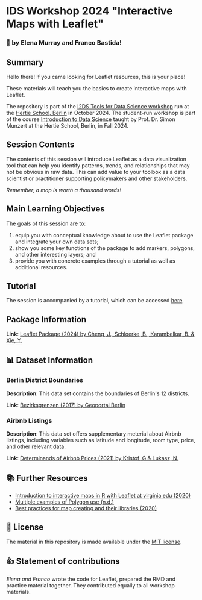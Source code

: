# IDS Workshop 2024 "Interactive Maps with Leaflet"
### 👋 by Elena Murray and Franco Bastida!


## Summary

Hello there! If you came looking for Leaflet resources, this is your place! 

These materials will teach you the basics to create interactive maps with Leaflet.

The repository is part of the [I2DS Tools for Data Science workshop](https://github.com/intro-to-data-science-24-workshop) run at the [Hertie School, Berlin](https://www.hertie-school.org/en/) in October 2024. The student-run workshop is part of the course [Introduction to Data Science](https://github.com/intro-to-data-science-24) taught by Prof. Dr. Simon Munzert at the Hertie School, Berlin, in Fall 2024.

## Session Contents

The contents of this session will introduce Leaflet as a data visualization tool that can help you identify patterns, trends, and relationships that may not be obvious in raw data. This can add value to your toolbox as a data scientist or practitioner supporting policymakers and other stakeholders. 

*Remember, a map is worth a thousand words!*


## Main Learning Objectives

The goals of this session are to:
1. equip you with conceptual knowledge about to use the Leaflet package and integrate your own data sets;
2. show you some key functions of the package to add markers, polygons, and other interesting layers; and
3. provide you with concrete examples through a tutorial as well as additional resources. 


## Tutorial

The session is accompanied by a tutorial, which can be accessed [here](x).

## Package Information

**Link**: [Leaflet Package (2024) by Cheng, J., Schloerke, B., Karambelkar, B. & Xie, Y.](https://github.com/rstudio/leaflet)


## 📊 Dataset Information

### Berlin District Boundaries 
**Description**: This data set contains the boundaries of Berlin's 12 districts.

**Link**: [Bezirksgrenzen (2017) by Geoportal Berlin](https://daten.odis-berlin.de/de/dataset/bezirksgrenzen/)


### Airbnb Listings
**Description**: This data set offers supplementary meterial about Airbnb listings, including variables such as latitude and longitude, room type, price, and other relevant data.


**Link**: [Determinands of Airbnb Prices (2021) by Kristof, G & Lukasz, N.](https://zenodo.org/records/4446043)


## 📚 Further Resources

- [Introduction to interactive maps in R with Leaflet at virginia.edu (2020)](https://library.virginia.edu/data/articles/data-scientist-as-cartographer-an-introduction-to-making-interactive-maps-in-r-with-leaflet)
- [Multiple examples of Polygon use (n.d.)](https://r-charts.com/spatial/interactive-maps-leaflet/#polygons)
- [Best practices for map creating and their libraries (2020)](https://bookdown.org/voevodin_nv/R_Not_the_Best_Practices/maps.html#leaflet-deeper-dive)


## 📘 License

The material in this repository is made available under the [MIT license](http://opensource.org/licenses/mit-license.php). 

## 👍 Statement of contributions

*Elena and Franco* wrote the code for Leaflet, prepared the RMD and practice material together. They contributed equally to all workshop materials.

<br>